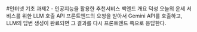 #인터넷 기초 과제2 - 인공지능을 활용한 추천서비스 백엔드
개요
덕성 오늘의 운세 서비스를 위한 LLM 호출 API
프론트엔드의 요청을 받아서 Gemini API를 호출하고, LLM의 답변 생성이 완료되면 그 결과를 다시 프론트엔드 쪽으로 응답한다.
